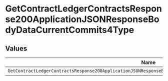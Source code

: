 # GetContractLedgerContractsResponse200ApplicationJSONResponseBodyDataCurrentCommits4Type


## Values

| Name                                                                                                             | Value                                                                                                            |
| ---------------------------------------------------------------------------------------------------------------- | ---------------------------------------------------------------------------------------------------------------- |
| `GetContractLedgerContractsResponse200ApplicationJSONResponseBodyDataCurrentCommits4TypePrepaidCommitExpiration` | PREPAID_COMMIT_EXPIRATION                                                                                        |